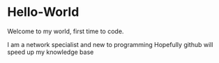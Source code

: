 # Hello-World
Welcome to my world, first time to code.

I am a network specialist and new to programming
Hopefully github will speed up my knowledge base
